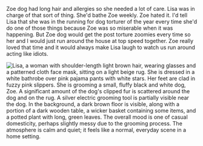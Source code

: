Zoe dog had long hair and allergies so she needed a lot of care. Lisa was in charge of that sort of thing. She'd bathe Zoe weekly. Zoe hated it. I'd tell Lisa that she was in the running for dog torturer of the year every time she'd do one of those things because Zoe was so miserable when it was happening. But Zoe dog would get the post torture zoomies every time so her and I would just run around the house at top speed together. Zoe really loved that time and it would always make Lisa laugh to watch us run around acting like idiots. 

![Lisa, a woman with shoulder-length light brown hair, wearing glasses and a patterned cloth face mask, sitting on a light beige rug. She is dressed in a white bathrobe over pink pajama pants with white stars. Her feet are clad in fuzzy pink slippers. She is grooming a small, fluffy black and white dog, Zoe. A significant amount of the dog's clipped fur is scattered around the dog and on the rug. A silver electric grooming tool is partially visible near the dog. In the background, a dark brown floor is visible, along with a portion of a dark wooden table, a wicker basket containing some items, and a potted plant with long, green leaves. The overall mood is one of casual domesticity, perhaps slightly messy due to the grooming process. The atmosphere is calm and quiet; it feels like a normal, everyday scene in a home setting.](https://github.com/Sobieck/memories-of-lisa-rae-mitchell-phd/blob/main/pictures/thomas-anderson-sobieck/2014/WP_20140308_001.jpg?raw=true)

